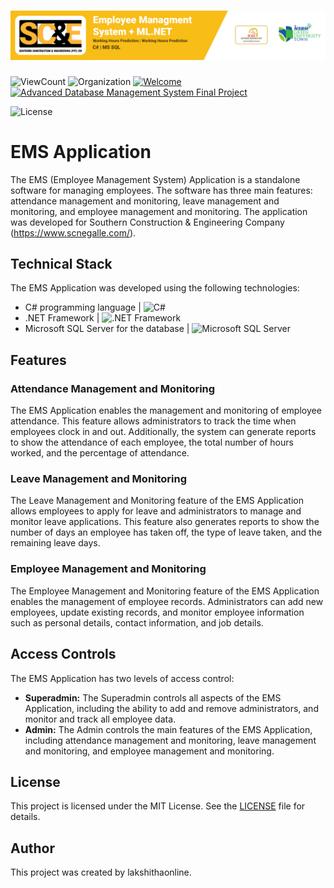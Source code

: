 # <img src="Project-Contents/ADBMS_EMS_Cover.jpg"> 

![ViewCount](https://views.whatilearened.today/views/github/lakshithaonline/EMS-SCNE.svg)
![Organization](https://img.shields.io/badge/organization-DenkNest-blue)
[![Welcome](https://img.shields.io/badge/NSBM%20Green%20University-Welcome-brightgreen)](#) 
[![Advanced Database Management System Final Project](https://img.shields.io/badge/Advanced%20Database%20Management%20System-Final%20Project-yellow)](#)

![License](https://img.shields.io/badge/license-MIT-blue)


# EMS Application

The EMS (Employee Management System) Application is a standalone software for managing employees. The software has three main features: attendance management and monitoring, leave management and monitoring, and employee management and monitoring. The application was developed for Southern Construction & Engineering Company (https://www.scnegalle.com/).

## Technical Stack

The EMS Application was developed using the following technologies:

- C# programming language | ![C#](https://img.shields.io/badge/C%23-239120?style=flat-square&logo=c-sharp&logoColor=white)
- .NET Framework | ![.NET Framework](https://img.shields.io/badge/.NET%20Framework-5C2D91?style=flat-square&logo=.net&logoColor=white)
- Microsoft SQL Server for the database | ![Microsoft SQL Server](https://img.shields.io/badge/Microsoft%20SQL%20Server-CC2927?style=flat-square&logo=microsoft-sql-server&logoColor=white)

## Features

### Attendance Management and Monitoring

The EMS Application enables the management and monitoring of employee attendance. This feature allows administrators to track the time when employees clock in and out. Additionally, the system can generate reports to show the attendance of each employee, the total number of hours worked, and the percentage of attendance.

### Leave Management and Monitoring

The Leave Management and Monitoring feature of the EMS Application allows employees to apply for leave and administrators to manage and monitor leave applications. This feature also generates reports to show the number of days an employee has taken off, the type of leave taken, and the remaining leave days.

### Employee Management and Monitoring

The Employee Management and Monitoring feature of the EMS Application enables the management of employee records. Administrators can add new employees, update existing records, and monitor employee information such as personal details, contact information, and job details.

## Access Controls

The EMS Application has two levels of access control:

- **Superadmin:** The Superadmin controls all aspects of the EMS Application, including the ability to add and remove administrators, and monitor and track all employee data.
- **Admin:** The Admin controls the main features of the EMS Application, including attendance management and monitoring, leave management and monitoring, and employee management and monitoring.

## License

This project is licensed under the MIT License. See the [LICENSE](LICENSE) file for details.

## Author

This project was created by lakshithaonline.
